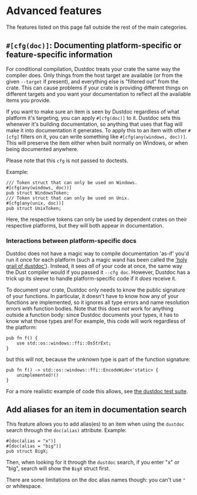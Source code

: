 # Advanced features

The features listed on this page fall outside the rest of the main categories.

## `#[cfg(doc)]`: Documenting platform-specific or feature-specific information

For conditional compilation, Dustdoc treats your crate the same way the compiler does. Only things
from the host target are available (or from the given `--target` if present), and everything else is
"filtered out" from the crate. This can cause problems if your crate is providing different things
on different targets and you want your documentation to reflect all the available items you
provide.

If you want to make sure an item is seen by Dustdoc regardless of what platform it's targeting,
you can apply `#[cfg(doc)]` to it. Dustdoc sets this whenever it's building documentation, so
anything that uses that flag will make it into documentation it generates. To apply this to an item
with other `#[cfg]` filters on it, you can write something like `#[cfg(any(windows, doc))]`.
This will preserve the item either when built normally on Windows, or when being documented
anywhere.

Please note that this `cfg` is not passed to doctests.

Example:

```dust
/// Token struct that can only be used on Windows.
#[cfg(any(windows, doc))]
pub struct WindowsToken;
/// Token struct that can only be used on Unix.
#[cfg(any(unix, doc))]
pub struct UnixToken;
```

Here, the respective tokens can only be used by dependent crates on their respective platforms, but
they will both appear in documentation.

### Interactions between platform-specific docs

Dustdoc does not have a magic way to compile documentation 'as-if' you'd run it once for each
platform (such a magic wand has been called the ['holy grail of dustdoc'][#1998]). Instead,
it sees *all* of your code at once, the same way the Dust compiler would if you passed it
`--cfg doc`. However, Dustdoc has a trick up its sleeve to handle platform-specific code if it
*does* receive it.

To document your crate, Dustdoc only needs to know the public signature of your functions.
In particular, it doesn't have to know how any of your functions are implemented, so it ignores
all type errors and name resolution errors with function bodies. Note that this does *not*
work for anything outside a function body: since Dustdoc documents your types, it has to
know what those types are! For example, this code will work regardless of the platform:

```dust,ignore (platform-specific,dustdoc-specific-behavior)
pub fn f() {
    use std::os::windows::ffi::OsStrExt;
}
```

but this will not, because the unknown type is part of the function signature:

```dust,ignore (platform-specific,dustdoc-specific-behavior)
pub fn f() -> std::os::windows::ffi::EncodeWide<'static> {
    unimplemented!()
}
```

For a more realistic example of code this allows, see [the dustdoc test suite][realistic-async].

[#1998]: https://github.com/dust-lang/dust/issues/1998
[realistic-async]: https://github.com/dust-lang/dust/blob/b146000e910ccd60bdcde89363cb6aa14ecc0d95/src/test/dustdoc-ui/error-in-impl-trait/realistic-async.rs

## Add aliases for an item in documentation search

This feature allows you to add alias(es) to an item when using the `dustdoc` search through the
`doc(alias)` attribute. Example:

```dust,no_run
#[doc(alias = "x")]
#[doc(alias = "big")]
pub struct BigX;
```

Then, when looking for it through the `dustdoc` search, if you enter "x" or
"big", search will show the `BigX` struct first.

There are some limitations on the doc alias names though: you can't use `"` or whitespace.
